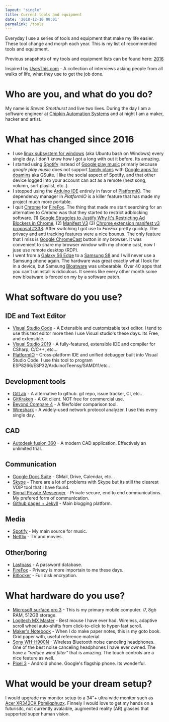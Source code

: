 ```yaml
---
layout: "single"
title: Current tools and equipment
date: '2018-12-10 00:01'
permalink: /tools
---
```


Everyday I use a series of tools and equipment that make my life easier. These tool change and morph each year. This is my list of recommended tools and equipment.

Previous snapshots of my tools and equipment lists can be found here: [2016](https://blog.abluestar.com/tools-2016)

Inspired by [UsesThis.com](https://usesthis.com/) - A collection of interviews asking people from all walks of life, what they use to get the job done.

# Who are you, and what do you do?

My name is *Steven Smethurst* and live two lives. During the day I am a software engineer at [Chipkin Automation Systems](http://store.chipkin.com/) and at night I am a maker, hacker and artist.

# What has changed since 2016

- I use [linux subsystem for windows](https://docs.microsoft.com/en-us/windows/wsl/install-win10) (aka Ubuntu bash on Windows) every single day. I don't know how I got a long with out it before. Its amazing.
- I started using [Spotify](https://www.spotify.com/ca-en/) instead of [Google play music](https://play.google.com/music/listen?u=0#) primarly because *google play music* does not support [family plans](https://www.spotify.com/ca-en/family/) with [Google apps for doamins](https://support.google.com/a/answer/53926?hl=en) aka GSuite. I like the social aspect of Spotify, and that other device logged into your account can act as a remote (next song, volumn, sort playlist, etc..).
- I stopped using the [Arduino IDE](https://www.arduino.cc/en/main/software) entirely in favor of [PlatformIO](https://platformio.org/). The dependency manager in *PlatformIO* is a killer feature that has made my project much more portable. 
- I quit [Chrome](https://www.google.com/chrome/) for [FireFox](https://www.mozilla.org/en-CA/firefox/). The thing that made me start searching for an alternative to *Chrome* was that they started to restrict adblocking software. (1) [Google Struggles to Justify Why It's Restricting Ad Blockers in Chrome](https://www.vice.com/en_ca/article/evy53j/google-struggles-to-justify-making-chrome-ad-blockers-worse), (2) [Manifest V3](https://docs.google.com/document/d/1nPu6Wy4LWR66EFLeYInl3NzzhHzc-qnk4w4PX-0XMw8/edit#heading=h.5ottncv8stov) (3) [Chrome extension manifest v3 proposal #338](https://github.com/uBlockOrigin/uBlock-issues/issues/338#issuecomment-496009417). After switching I got use to *FireFox* pretty quickly. The privacy and anti tracking features were a nice bounus. The only feature that I miss is [Google ChromeCast](https://store.google.com/product/chromecast) button in my browser. It was convenient to share my browser window with my chrome cast, now I juse use remote desktop (RDP).
- I went from a [Galaxy S6 Edge](http://www.samsung.com/ca/consumer/mobile-devices/smartphones/galaxy-s/SM-G925WZKABMC) to a [Samsung S8](https://www.samsung.com/global/galaxy/galaxy-s8/) and I will never use a Samsung phone again. The hardware was great exactly what I look for in a device, but Samsung [Bloatware](https://en.wikipedia.org/wiki/Software_bloat) was unbearable. Over 40 apps that you can't uninstall is ridiculous. It seems like every other month some new bloatware is forced on my by a software patch.

# What software do you use?

## IDE and Text Editor

- [Visual Studio Code](https://code.visualstudio.com/) - A Extensible and customizable text editor. I tend to use this text editor more then I use Visual studio's these days. Its Free, and extensible.
- [Visual Studio 2019](https://www.visualstudio.com/vs/community/) - A fully-featured, extensible IDE and compiler for CSharp, C/C++, etc...
- [PlatformIO](https://platformio.org/) - Cross-platform IDE and unified debugger built into Visual Studio Code. I use this tool to program ESP8266/ESP32/Arduino/Teensy/SAMD11/etc..

## Development tools

- [GitLab](https://about.gitlab.com/) - A alternative to github. git repo, issue tracker, CI, etc..
- [GitKraken](https://www.gitkraken.com/) - A Git client. NOT free for commercial use.
- [Beyond Compare 4](http://www.scootersoftware.com/) - A file/folder comparison tool.
- [Wireshark](https://www.wireshark.org/) - A widely-used network protocol analyzer. I use this every single day.

## CAD

- [Autodesk fusion 360](http://www.autodesk.com/products/fusion-360/overview) - A modern CAD application. Effectively an unlimited trial.

## Communication

- [Google Docs Suite](https://gsuite.google.com/) - GMail, Drive, Calendar, etc...
- [Skype](https://www.skype.com/en/) - There are a lot of problems with Skype but its still the clearest VOIP tool that I have found.
- [Signal Private Messenger](https://play.google.com/store/apps/details?id=org.thoughtcrime.securesms&hl=en) - Private secure, end to end communications. My prefered form of communication.
- [Github pages + Jekyll](https://github.com/funvill/funvill.github.io) - Main blogging platform.

## Media

- [Spotify](https://www.spotify.com/ca-en/) - My main source for music.
- [Netflix](https://www.netflix.com/ca/) - TV and movies.

## Other/boring

- [Lastpass](https://lastpass.com/) - A password database.
- [FireFox](https://www.mozilla.org/en-CA/firefox/new/) - Privacy is more importain to me these days.
- [Bitlocker](https://en.wikipedia.org/wiki/BitLocker) - Full disk encryption.

# What hardware do you use?

- [Microsoft surface pro 3](https://www.microsoft.com/surface/en-ca/devices/surface-pro-3) - This is my primary mobile computer. i7, 8gb RAM, 512GB storage.
- [Logitech MX Master](http://www.logitech.com/en-ca/product/mx-master) - Best mouse I have ever had. Wireless, adaptive scroll wheel auto-shifts from click-to-click to hyper-fast scroll.
- [Maker's Notebook](http://www.makershed.com/products/makers-notebook-hard-bound) - When I do make paper notes, this is my goto book. Grid paper with, useful reference material.
- [Sony WH-H900N](https://www.sony.ca/en/electronics/headband-headphones/wh-h900n) - Wireless Bluetooth noise canceling headphones. One of the best noise canceling headphones I have ever owned. The have a *"reduce wind filter"* that is amazing. The touch controls are a nice feature as well.
- [Pixel 3](https://store.google.com/ca/product/pixel_3) - Android phone. Google's flagship phone. Its wonderful.

# What would be your dream setup?

I would upgrade my monitor setup to a 34"+ ultra wide monitor such as [Acer XR342CK Pbmiiqphuzx](https://wclink.co/link/29241/151265/4/83270?merchant=Amazon). Finnely I would love to get my hands on a futurisitc, not currently avalaible, augmented reality (AR) glasses that supported super human vision.
